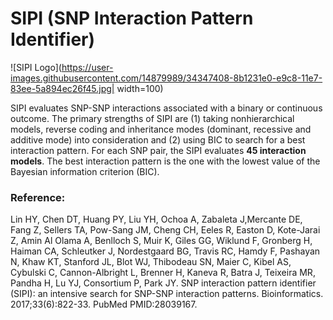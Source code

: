 # SIPI (SNP Interaction Pattern Identifier)

![SIPI Logo](https://user-images.githubusercontent.com/14879989/34347408-8b1231e0-e9c8-11e7-83ee-5a894ec26f45.jpg| width=100)



SIPI evaluates SNP-SNP interactions associated with a binary or continuous outcome. The primary strengths of SIPI are (1) taking nonhierarchical models, reverse coding and inheritance modes (dominant, recessive and additive mode) into consideration and (2) using BIC to search for a best interaction pattern. For each SNP pair, the SIPI evaluates **45 interaction models**. The best interaction pattern is the one with the lowest value of the Bayesian information criterion (BIC).

### Reference: 

Lin HY, Chen DT, Huang PY, Liu YH, Ochoa A, Zabaleta J,Mercante DE, Fang Z, Sellers TA, Pow-Sang JM, Cheng CH, Eeles R, Easton D, Kote-Jarai Z, Amin Al Olama A, Benlloch S, Muir K, Giles GG, Wiklund F, Gronberg H, Haiman CA, Schleutker J, Nordestgaard BG, Travis RC, Hamdy F, Pashayan N, Khaw KT, Stanford JL, Blot WJ, Thibodeau SN, Maier C, Kibel AS, Cybulski C, Cannon-Albright L, Brenner H, Kaneva R, Batra J, Teixeira MR, Pandha H, Lu YJ, Consortium P, Park JY. SNP interaction pattern identifier (SIPI): an intensive search for SNP-SNP interaction patterns. Bioinformatics. 2017;33(6):822-33. PubMed PMID:28039167.

